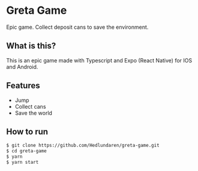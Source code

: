 # Greta Game
Epic game. Collect deposit cans to save the environment.

## What is this?
This is an epic game made with Typescript and Expo (React Native) for IOS and Android.

## Features
- Jump
- Collect cans
- Save the world

## How to run
```bash
$ git clone https://github.com/Hedlundaren/greta-game.git
$ cd greta-game
$ yarn
$ yarn start
```
